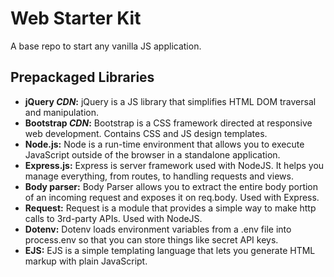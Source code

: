 # Web Starter Kit #
A base repo to start any vanilla JS application.

## Prepackaged Libraries ##

* __jQuery _CDN_:__ jQuery is a JS library that simplifies HTML DOM traversal and manipulation.
* __Bootstrap _CDN_:__ Bootstrap is a CSS framework directed at responsive web development. Contains CSS and JS design templates.
* __Node.js:__ Node is a run-time environment that allows you to execute JavaScript outside of the browser in a standalone application.
* __Express.js:__ Express is server framework used with NodeJS. It helps you manage everything, from routes, to handling requests and views.
* __Body parser:__ Body Parser allows you to extract the entire body portion of an incoming request and exposes it on req.body. Used with Express.
* __Request:__ Request is a module that provides a simple way to make http calls to 3rd-party APIs. Used with NodeJS.
* __Dotenv:__ Dotenv loads environment variables from a .env file into process.env so that you can store things like secret API keys.
* __EJS:__ EJS is a simple templating language that lets you generate HTML markup with plain JavaScript.
